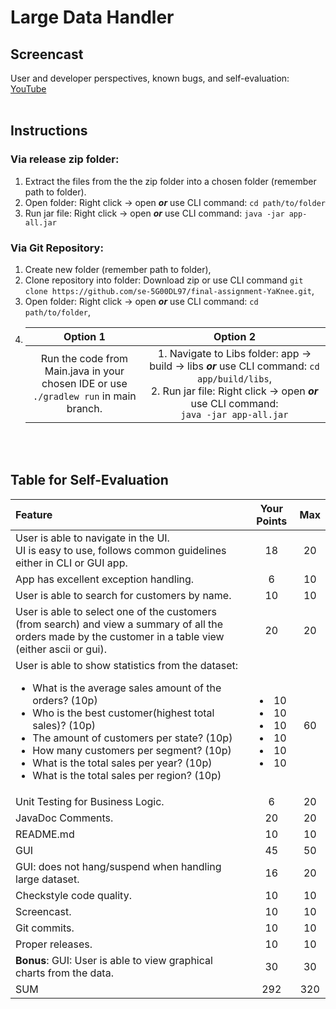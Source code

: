 # Large Data Handler

## Screencast
User and developer perspectives, known bugs, and self-evaluation: [YouTube](https://www.youtube.com/watch?v=dQw4w9WgXcQ)
<br><br>

## Instructions
### Via release zip folder:
1. Extract the files from the the zip folder into a chosen folder (remember path to folder).
2. Open folder: Right click -> open <strong><em>or</em></strong> use CLI command: ``` cd path/to/folder ```
3. Run jar file:  Right click -> open <strong><em>or</em></strong> use CLI command:  ``` java -jar app-all.jar ```

### Via Git Repository:
1. Create new folder (remember path to folder),
2. Clone repository into folder: Download zip or use CLI command ```git clone https://github.com/se-5G00DL97/final-assignment-YaKnee.git```,
3. Open folder: Right click -> open <strong><em>or</em></strong> use CLI command: ```cd path/to/folder```,
4.  | Option 1 | Option 2 |
    | :---: | :---: |
    | Run the code from Main.java in your chosen IDE or use <br>```./gradlew run``` in main branch. | 1. Navigate to Libs folder: app -> build -> libs <strong><em>or</em></strong> use CLI command: ```cd app/build/libs```, <br>2.  Run jar file:  Right click -> open <strong><em>or</em></strong> use CLI command: <br>```java -jar app-all.jar``` |
<br><br>

## Table for Self-Evaluation

| Feature | Your Points | Max |
| :--- | :---: | :---: |
| User is able to navigate in the UI.<br>UI is easy to use, follows common guidelines either in CLI or GUI app. | 18 | 20 |
| App has excellent exception handling. | 6 | 10 |
| User is able to search for customers by name. | 10 | 10 |
| User is able to select one of the customers (from search) and view a summary of all the orders made by the customer in a table view (either ascii or gui). | 20 | 20 |
| User is able to show statistics from the dataset:<br><ul><li>What is the average sales amount of the orders? (10p)</li><li>Who is the best customer(highest total sales)? (10p)</li><li>The amount of customers per state? (10p)</li><li>How many customers per segment? (10p)</li><li>What is the total sales per year? (10p)</li><li>What is the total sales per region? (10p)</li></ul> | <br> <ul><li>10</li><li>10</li><li>10</li><li>10</li><li>10</li><li>10</li></ul> | 60 |
| Unit Testing for Business Logic. | 6 | 20 |
| JavaDoc Comments. | 20 | 20 |
| README.md | 10 | 10 |
| GUI | 45 | 50 |
| GUI: does not hang/suspend when handling large dataset. | 16 | 20 |
| Checkstyle code quality. | 10 | 10 |
| Screencast. | 10 | 10 |
| Git commits. | 10 | 10 |
| Proper releases. | 10 | 10 | 
| **Bonus**: GUI: User is able to view graphical charts from the data. | 30 | 30 |
| SUM | 292 | 320 |
